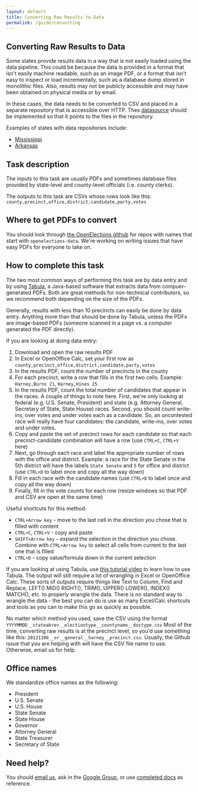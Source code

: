 ```yaml
---
layout: default
title: Converting Raw Results to Data
permalink: /guide/converting
---
```


## Converting Raw Results to Data

Some states provide results data in a way that is not easily loaded using the data pipeline.  This could be because the data is provided in a format that isn't easily machine readable, such as an image PDF, or a format that isn't easy to inspect or load incrementally, such as a database dump stored in monolithic files.  Also, results may not be publicly accessible and may have been obtained on physical media or by email.

In these cases, the data needs to be converted to CSV and placed in a separate repository that is accessible over HTTP.  Thes [datasource](/guide/#datasource) should be implemented so that it points to the files in the repository.

Examples of states with data repositories include:

* [Mississippi](http://github.com/openelections/openelections-data-ms)
* [Arkansas](http://github.com/openelections/openelections-data-ar)

## Task description

The inputs to this task are usually PDFs and sometimes database files provided by state-level and county-level officials (i.e. county clerks).

The outputs to this task are CSVs whose rows look like this: `county,precinct,office,district,candidate,party,votes`

## Where to get PDFs to convert

You should look through [the OpenElections github](https://github.com/openelections) for repos with names that start with `openelections-data`. We're working on writing issues that have easy PDFs for everyone to take on.

## How to complete this task

The two most common ways of performing this task are by data entry and by using [Tabula](http://www.tabula.technology), a Java-based software that extracts data from compuer-generated PDFs. Both are great methods for non-technical contributors, so we recommend both depending on the size of the PDFs.

Generally, results with less than 10 precincts can easily be done by data entry. Anything more than that should be done by Tabula, unless the PDFs are image-based PDFs (someone scanned in a page vs. a computer generated the PDF directly).

If you are looking at doing data entry:

1. Download and open the raw results PDF
2. In Excel or OpenOffice Calc, set your first row as `county,precinct,office,district,candidate,party,votes`
3. In the results PDF, count the number of precincts in the county
4. For each precinct, write a row that fills in the first two cells. Example: `Harney,Burns 21`, `Harney,Hines 25`
5. In the results PDF, count the total number of candidates that appear in the races. A couple of things to note here. First, we're only looking at federal (e.g. U.S. Senate, President) and state (e.g. Attorney General, Secretary of State, State House) races. Second, you should count write-ins, over votes and under votes each as a candidate. So, an uncontested race will really have four candidates: the candidate, write-ins, over votes and under votes.
6. Copy and paste the set of precinct rows for each candidate so that each precinct-candidate combination will have a row (use `CTRL+C`, `CTRL+V` here)
7. Next, go through each race and label the appropriate number of rows with the office and district. Example: a race for the State Senate in the 5th district will have the labels `State Senate` and `5` for office and district (use `CTRL+D` to label once and copy all the way down)
8. Fill in each race with the candidate names (use `CTRL+D` to label once and copy all the way down)
9. Finally, fill in the vote counts for each row (resize windows so that PDF and CSV are open at the same time)

Useful shortcuts for this method:

* `CTRL+Arrow key` - move to the last cell in the direction you chose that is filled with content
* `CTRL+C`, `CTRL+V` - copy and paste
* `SHIFT+Arrow key` - expand the selection in the direction you chose. Combine with `CTRL+Arrow key` to select all cells from current to the last one that is filled
* `CTRL+D` - copy value/formula down in the current selection

If you are looking at using Tabula, use [this tutorial video](https://www.youtube.com/watch?v=of9680dgqIc) to learn how to use Tabula. The output will still require a lot of wrangling in Excel or OpenOffice Calc.
These sorts of outputs require things like Text to Column, Find and Replace, LEFT() MID() RIGHT(), TRIM(), UPPER() LOWER(), INDEX() MATCH(), etc. to properly wrangle the data. There is no standard way to wrangle the data - the best you can do is use as many Excel/Calc shortcuts and tools as you can to make this go as quickly as possible.

No matter which method you used, save the CSV using the format `YYYYMMDD__stateabrev__electiontype__countyname__doctype.csv` Most of the time, converting raw results is at the precinct level, so you'd use something like this: `20121106__or__general__harney__precinct.csv`. Usually, the Github issue that you are helping with will have the CSV file name to use. Otherwise, email us for help.

## Office names

We standardize office names as the following:

* President
* U.S. Senate
* U.S. House
* State Senate
* State House
* Governor
* Attorney General
* State Treasurer
* Secretary of State

## Need help?

You should [email us](mailto:openelections@gmail.com), ask in the [Google Group](https://groups.google.com/forum/?fromgroups#!forum/openelections), or use [completed docs](https://github.com/openelections/openelections-data-or/tree/master/2010) as reference.



